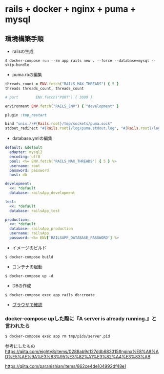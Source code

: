 # rails + docker + nginx + puma + mysql

## 環境構築手順

- railsの生成　
```console
$ docker-compose run --rm app rails new . --force --database=mysql --skip-bundle
```

- puma.rbの編集
```ruby:puma.rb
threads_count = ENV.fetch("RAILS_MAX_THREADS") { 5 }
threads threads_count, threads_count

# port        ENV.fetch("PORT") { 3000 }

environment ENV.fetch("RAILS_ENV") { "development" }

plugin :tmp_restart

bind "unix://#{Rails.root}/tmp/sockets/puma.sock"
stdout_redirect "#{Rails.root}/log/puma.stdout.log", "#{Rails.root}/log/puma.stderr.log", true
```

- database.ymlの編集
```yml:database.yml
default: &default
  adapter: mysql2
  encoding: utf8
  pool: <%= ENV.fetch("RAILS_MAX_THREADS") { 5 } %>
  username: root
  password: password
  host: db

development:
  <<: *default
  database: railsApp_development

test:
  <<: *default
  database: railsApp_test

production:
  <<: *default
  database: railsApp_production
  username: railsApp
  password: <%= ENV['RAILSAPP_DATABASE_PASSWORD'] %>
```

- イメージのビルド
```console
$ docker-compose build
```

- コンテナの起動
```console
$ docker-compose up -d
```

- DBの作成
```console
$ docker-compose exec app rails db:create
```

- [ブラウザで確認](http:localhost:3000)


### docker-compose upした際に『A server is already running.』と言われたら
 ```console
$ docker-compose exec app rm tmp/pids/server.pid
```

参考にしたもの
https://qiita.com/eighty8/items/0288ab9c127ddb683315#nginx%E8%A8%AD%E5%AE%9A%E3%83%95%E3%82%A1%E3%82%A4%E3%83%AB

https://qiita.com/paranishian/items/862ce4de104992df48e1

